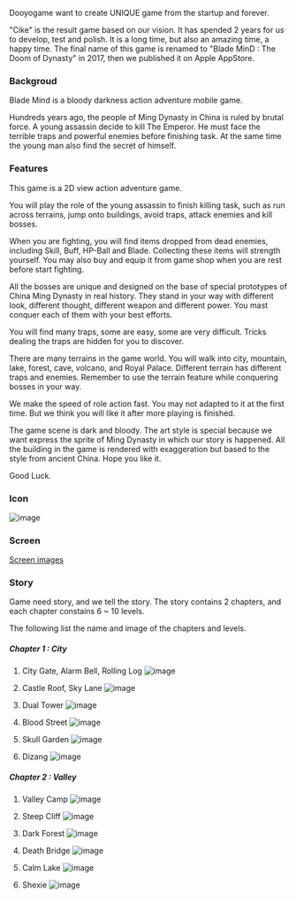 
Dooyogame want to create UNIQUE game from the startup and forever. 

"Cike" is the result game based on our vision. It has spended 2 years for us to develop, test and polish. It is a long time, but also an amazing time, a happy time. The final name of this game is renamed to "Blade MinD : The Doom of Dynasty" in 2017, then we published it on Apple AppStore. 


### Backgroud

Blade Mind is a bloody darkness action adventure mobile game.

Hundreds years ago, the people of Ming Dynasty in China is ruled by brutal force. A young assassin decide to kill The Emperor. He must face the terrible traps and powerful enemies before finishing task. At the same time the young man also find the secret of himself.


### Features

This game is a 2D view action adventure game.

You will play the role of the young assassin to finish killing task, such as run across terrains, jump onto buildings, avoid traps, attack enemies and kill bosses.

When you are fighting, you will find items dropped from dead enemies, including Skill, Buff, HP-Ball and Blade. Collecting these items will strength yourself. You may also buy and equip it from game shop when you are rest before start fighting.

All the bosses are unique and designed on the base of special prototypes of China Ming Dynasty in real history. They stand in your way with different look, different thought, different weapon and different power. You mast conquer each of them with your best efforts. 

You will find many traps, some are easy, some are very difficult. Tricks dealing the traps are hidden for you to discover. 

There are many terrains in the game world. You will walk into city, mountain, lake, forest, cave, volcano, and Royal Palace. Different terrain has different traps and enemies. Remember to use the terrain feature while conquering bosses in your way.

We make the speed of role action fast. You may not adapted to it at the first time. But we think you will like it after more playing is finished. 

The game scene is dark and bloody. The art style is special because we want express the sprite of Ming Dynasty in which our story is happened. All the building in the game is rendered with exaggeration but based to the style from ancient China. Hope you like it.

Good Luck.


### Icon 

![image](/cike/image_en/icon_appstore.jpg)


### Screen

[Screen images](/cike/screen_en)


### Story

Game need story, and we tell the story. The story contains 2 chapters, and each chapter constains 6 ~ 10 levels. 

The following list the name and image of the chapters and levels. 

##### Chapter 1 : City

1. City Gate, Alarm Bell, Rolling Log
![image](/cike/image_en/level_1_1.jpg)

2. Castle Roof, Sky Lane
![image](/cike/image_en/level_1_2.jpg)

3. Dual Tower
![image](/cike/image_en/level_1_3.jpg)

4. Blood Street
![image](/cike/image_en/level_1_4.jpg)

5. Skull Garden
![image](/cike/image_en/level_1_5.jpg)

6. Dizang 
![image](/cike/image_en/level_1_6.jpg)


##### Chapter 2 : Valley

1. Valley Camp
![image](/cike/image_en/level_2_1.jpg)

2. Steep Cliff
![image](/cike/image_en/level_2_2.jpg)

3. Dark Forest
![image](/cike/image_en/level_2_3.jpg)

4. Death Bridge
![image](/cike/image_en/level_2_4.jpg)

5. Calm Lake
![image](/cike/image_en/level_2_5.jpg)

6. Shexie
![image](/cike/image_en/level_2_6.jpg)








